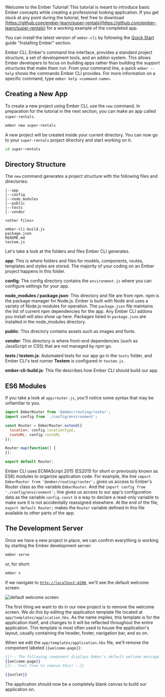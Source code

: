 Welcome to the Ember Tutorial! This tutorial is meant to introduce basic Ember
concepts while creating a professional looking application. If you get stuck at
any point during the tutorial, feel free to download
[https://github.com/ember-learn/super-rentals](https://github.com/ember-learn/super-rentals)
for a working example of the completed app.

You can install the latest version of `ember-cli` by following the
[Quick Start](../../getting-started/quick-start/#toc_install-ember) guide
"Installing Ember" section.

Ember CLI, Ember's command line interface, provides a standard project
structure, a set of development tools, and an addon system.
This allows Ember developers to focus on building apps rather
than building the support structures that make them run.
From your command line, a quick `ember --help` shows
the commands Ember CLI provides. For more information on a specific command,
type `ember help <command-name>`.

## Creating a New App

To create a new project using Ember CLI, use the `new` command. In preparation
for the tutorial in the next section, you can make an app called
`super-rentals`.

```bash
ember new super-rentals
```

A new project will be created inside your current directory. You can now go to
your `super-rentals` project directory and start working on it.

```bash
cd super-rentals
```

## Directory Structure

The `new` command generates a project structure with the following files and
directories:

```text
|--app
|--config
|--node_modules
|--public
|--tests
|--vendor

<other files>

ember-cli-build.js
package.json
README.md
testem.js
```

Let's take a look at the folders and files Ember CLI generates.

**app**: This is where folders and files for models, components, routes,
templates and styles are stored. The majority of your coding on an Ember
project happens in this folder.

**config**: The config directory contains the `environment.js` where you can
configure settings for your app.

**node\_modules / package.json**: This directory and file are from npm.
npm is the package manager for Node.js. Ember is built with Node and uses a
variety of Node.js modules for operation. The `package.json` file maintains the
list of current npm dependencies for the app.  Any Ember CLI
addons you install will also show up here. Packages listed in `package.json`
are installed in the node\_modules directory.

**public**: This directory contains assets such as images and fonts.

**vendor**: This directory is where front-end dependencies (such as JavaScript
or CSS) that are not managed by npm go.

**tests / testem.js**: Automated tests for our app go in the `tests` folder,
and Ember CLI's test runner **Testem** is configured in `testem.js`.

**ember-cli-build.js**: This file describes how Ember CLI should build our app.

## ES6 Modules

If you take a look at `app/router.js`, you'll notice some syntax that may be
unfamiliar to you.

```javascript {data-filename=app/router.js}
import EmberRouter from '@ember/routing/router';
import config from './config/environment';

const Router = EmberRouter.extend({
  location: config.locationType,
  rootURL: config.rootURL
});

Router.map(function() {
});

export default Router;
```

Ember CLI uses ECMAScript 2015 (ES2015 for short or previously known as ES6)
modules to organize application code. For example, the line `import EmberRouter
from '@ember/routing/router';` gives us access to Ember's Router class as the
variable `EmberRouter`. And the `import config from './config/environment';`
line gives us access to our app's configuration data as the variable `config`.
`const` is a way to declare a read-only variable to make sure it is not
accidentally reassigned elsewhere. At the end of the file, `export default
Router;` makes the `Router` variable defined in this file available to other
parts of the app.


## The Development Server

Once we have a new project in place, we can confirm everything is working by
starting the Ember development server:

```bash
ember serve
```

or, for short:

```bash
ember s
```

If we navigate to [`http://localhost:4200`](http://localhost:4200), we'll see
the default welcome screen.

![default welcome screen](/images/ember-cli/default-welcome-page.png)

The first thing we want to do in our new project is to remove the welcome
screen. We do this by editing the application template file located at
`app/templates/application.hbs`. As the name implies, this template is for the
application itself, and changes to it will be reflected throughout the entire
application. This template is most often used to house the application's layout,
usually containing the header, footer, navigation bar, and so on.

When we edit the `app/templates/application.hbs` file, we'll remove the
component labeled `{{welcome-page}}`:

```handlebars {data-filename="app/templates/application.hbs" data-diff="-1,-2,-3"}
{{!-- The following component displays Ember's default welcome message. --}}
{{welcome-page}}
{{!-- Feel free to remove this! --}}

{{outlet}}

```

The application should now be a completely blank canvas to build our application
on.
